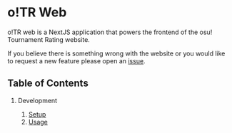 # o!TR Web

o!TR web is a NextJS application that powers the frontend of the osu! Tournament Rating website.

If you believe there is something wrong with the website or you would like to request a new feature please open an [issue](https://github.com/osu-tournament-rating/otr-web/issues).

## Table of Contents

<ol type="1">
  <li>Development</li>
  <ol>
    <li><a href="development/setup/en.md">Setup</a></li>
    <li><a href="development/usage/en.md">Usage</a></li>
  </ol>
</ol>